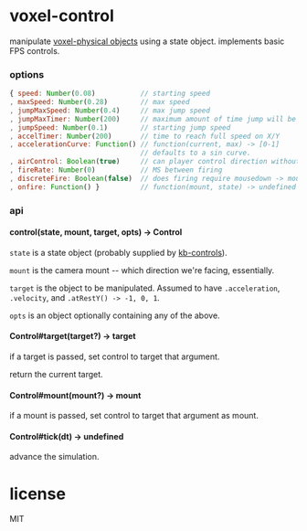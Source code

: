 # voxel-control

manipulate [voxel-physical objects](https://github.com/chrisdickinson/voxel-physical) using
a state object. implements basic FPS controls.

### options

```javascript
{ speed: Number(0.08)           // starting speed
, maxSpeed: Number(0.28)        // max speed
, jumpMaxSpeed: Number(0.4)     // max jump speed
, jumpMaxTimer: Number(200)     // maximum amount of time jump will be applied in MS
, jumpSpeed: Number(0.1)        // starting jump speed
, accelTimer: Number(200)       // time to reach full speed on X/Y
, accelerationCurve: Function() // function(current, max) -> [0-1]
                                // defaults to a sin curve.
, airControl: Boolean(true)     // can player control direction without being on the ground?
, fireRate: Number(0)           // MS between firing
, discreteFire: Boolean(false)  // does firing require mousedown -> mouseup, or can it be held?
, onfire: Function() }          // function(mount, state) -> undefined
```

### api

#### control(state, mount, target, opts) -> Control

`state` is a state object (probably supplied by [kb-controls](https://github.com/chrisdickinson/kb-controls.git)).

`mount` is the camera mount -- which direction we're facing, essentially.

`target` is the object to be manipulated. Assumed to have `.acceleration`, `.velocity`, and `.atRestY() -> -1, 0, 1`.

`opts` is an object optionally containing any of the above. 

#### Control#target(target?) -> target

if a target is passed, set control to target that argument.

return the current target.

#### Control#mount(mount?) -> mount

if a mount is passed, set control to target that argument as mount.

#### Control#tick(dt) -> undefined

advance the simulation.

# license

MIT
